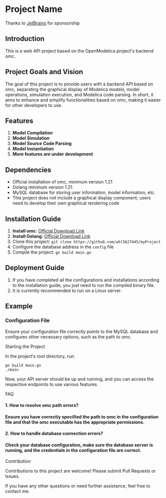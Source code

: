 # Project Name

Thanks to [JetBrains](https://www.jetbrains.com/) for sponsorship

## Introduction
This is a web API project based on the OpenModelica project's backend omc.

## Project Goals and Vision
The goal of this project is to provide users with a backend API based on omc, separating the graphical display of Modelica models, model operations, simulation execution, and Modelica code parsing. In short, it aims to enhance and simplify functionalities based on omc, making it easier for other developers to use.

## Features
1. **Model Compilation**
2. **Model Simulation**
3. **Model Source Code Parsing**
4. **Model Instantiation**
5. **More features are under development**

## Dependencies
- Official installation of omc, minimum version 1.21
- Golang minimum version 1.21
- MySQL database for storing user information, model information, etc.
- This project does not include a graphical display component; users need to develop their own graphical rendering code

## Installation Guide
1. **Install omc**: [Official Download Link](https://openmodelica.org/download/download-linux/)
2. **Install Golang**: [Official Download Link](https://go.dev/doc/install)
3. Clone this project: `git clone https://github.com/whl5627445/myProject`
4. Configure the database address in the `config` file
5. Compile the project: `go build main.go`

## Deployment Guide
1. If you have completed all the configurations and installations according to the installation guide, you just need to run the compiled binary file.
2. It is currently recommended to run on a Linux server.

## Example
### Configuration File
Ensure your configuration file correctly points to the MySQL database and configures other necessary options, such as the path to omc.

Starting the Project

In the project’s root directory, run:

    go build main.go
    ./main

Now, your API server should be up and running, and you can access the respective endpoints to use various features.

FAQ 
#### 1.	How to resolve omc path errors?
#### Ensure you have correctly specified the path to omc in the configuration file and that the omc executable has the appropriate permissions.
#### 2.	How to handle database connection errors?
#### Check your database configuration, make sure the database server is running, and the credentials in the configuration file are correct.

Contribution

Contributions to this project are welcome! Please submit Pull Requests or Issues.

If you have any other questions or need further assistance, feel free to contact me.